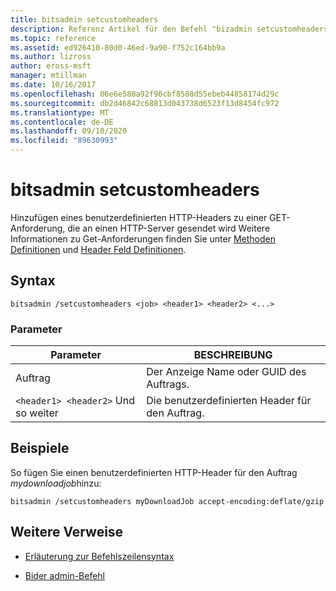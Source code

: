 ```yaml
---
title: bitsadmin setcustomheaders
description: Referenz Artikel für den Befehl "bizadmin setcustomheaders", mit dem eine GET-Anforderung mit einem benutzerdefinierten HTTP-Header hinzugefügt wird.
ms.topic: reference
ms.assetid: ed926410-80d0-46ed-9a90-f752c164bb9a
ms.author: lizross
author: eross-msft
manager: mtillman
ms.date: 10/16/2017
ms.openlocfilehash: 06e6e580a92f96cbf8588d55ebeb44858174d29c
ms.sourcegitcommit: db2d46842c68813d043738d6523f13d8454fc972
ms.translationtype: MT
ms.contentlocale: de-DE
ms.lasthandoff: 09/10/2020
ms.locfileid: "89630993"
---
```

# <a name="bitsadmin-setcustomheaders"></a>bitsadmin setcustomheaders

Hinzufügen eines benutzerdefinierten HTTP-Headers zu einer GET-Anforderung, die an einen HTTP-Server gesendet wird Weitere Informationen zu Get-Anforderungen finden Sie unter [Methoden Definitionen](https://www.w3.org/Protocols/rfc2616/rfc2616-sec9.html#sec9.3) und [Header Feld Definitionen](https://www.w3.org/Protocols/rfc2616/rfc2616-sec14.html).

## <a name="syntax"></a>Syntax

```
bitsadmin /setcustomheaders <job> <header1> <header2> <...>
```

### <a name="parameters"></a>Parameter

| Parameter | BESCHREIBUNG |
| --------- | ----------- |
| Auftrag | Der Anzeige Name oder GUID des Auftrags. |
| `<header1> <header2>` Und so weiter | Die benutzerdefinierten Header für den Auftrag. |

## <a name="examples"></a>Beispiele

So fügen Sie einen benutzerdefinierten HTTP-Header für den Auftrag *mydownloadjob*hinzu:

```
bitsadmin /setcustomheaders myDownloadJob accept-encoding:deflate/gzip
```

## <a name="additional-references"></a>Weitere Verweise

- [Erläuterung zur Befehlszeilensyntax](command-line-syntax-key.md)

- [Bider admin-Befehl](bitsadmin.md)
